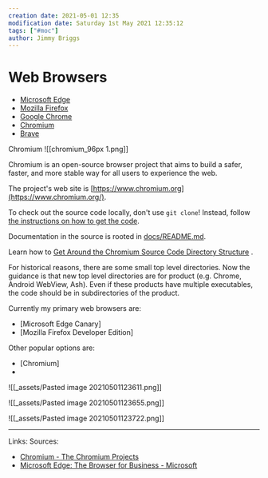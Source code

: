```yaml
---
creation date: 2021-05-01 12:35
modification date: Saturday 1st May 2021 12:35:12
tags: ["#moc"]
author: Jimmy Briggs
---
```


# Web Browsers

- [Microsoft Edge]()
- [Mozilla Firefox]()
- [Google Chrome]()
- [Chromium](https://www.chromium.org/Home)
- [Brave]()


Chromium ![[chromium_96px 1.png]]

Chromium is an open-source browser project that aims to build a safer, faster, and more stable way for all users to experience the web.

The project's web site is [https://www.chromium.org](https://www.chromium.org/).

To check out the source code locally, don't use `git clone`! Instead, follow [the instructions on how to get the code](https://chromium.googlesource.com/chromium/src.git/+/HEAD/docs/get_the_code.md).

Documentation in the source is rooted in [docs/README.md](https://chromium.googlesource.com/chromium/src.git/+/HEAD/docs/README.md).

Learn how to [Get Around the Chromium Source Code Directory Structure](https://www.chromium.org/developers/how-tos/getting-around-the-chrome-source-code) .

For historical reasons, there are some small top level directories. Now the guidance is that new top level directories are for product (e.g. Chrome, Android WebView, Ash). Even if these products have multiple executables, the code should be in subdirectories of the product.



Currently my primary web browsers are:
- [Microsoft Edge Canary]
- [Mozilla Firefox Developer Edition]

Other popular options are:
- [Chromium]
- 

![[_assets/Pasted image 20210501123611.png]]

![[_assets/Pasted image 20210501123655.png]]

![[_assets/Pasted image 20210501123722.png]]





***
Links: 
Sources: 
- [Chromium - The Chromium Projects](https://www.chromium.org/Home)
- [Microsoft Edge: The Browser for Business - Microsoft](https://www.microsoft.com/en-us/edge/business?form=MM13Y8&OCID=MM13Y8&OCID=AID2100873_SEM_469918d2b40c1c3bedab786890d18649:G:s&msclkid=469918d2b40c1c3bedab786890d18649)

